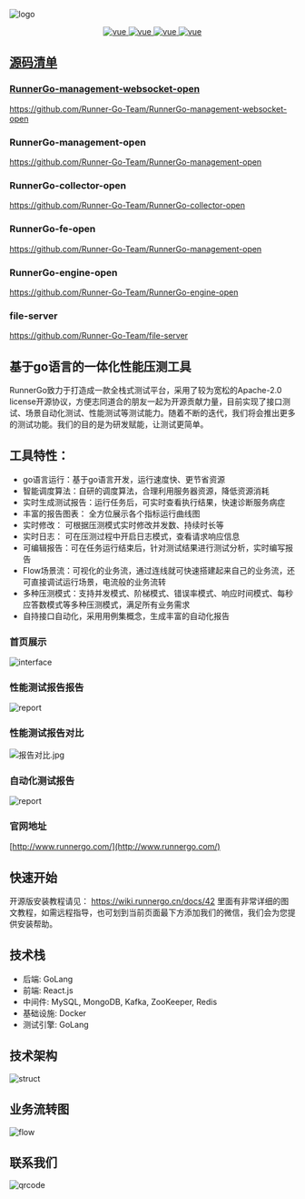 ![logo](https://apipost.oss-cn-beijing.aliyuncs.com/kunpeng/images/log.png)

<p align="center">
  <a href="https://github.com/Runner-Go-Team/RunnerGo/releases">
    <img src="https://img.shields.io/badge/releases-v1.0.4-brightgreen.svg" alt="vue">
   <a href="https://github.com/Runner-Go-Team/RunnerGo/releases">
    <img src="https://img.shields.io/badge/license-Apache License 2.0-brightgreen.svg" alt="vue">
 <a href="https://github.com/Runner-Go-Team/RunnerGo/releases/tag/v1.0.3">
    <img src="https://img.shields.io/badge/download-18.3KB-brightgreen.svg" alt="vue">
   <a href="https://wiki.runnergo.cn/docs/">
    <img src="https://img.shields.io/badge/document-RunnerGo-brightgreen.svg" alt="vue">


## 源码清单

### RunnerGo-management-websocket-open
https://github.com/Runner-Go-Team/RunnerGo-management-websocket-open

### RunnerGo-management-open
https://github.com/Runner-Go-Team/RunnerGo-management-open

### RunnerGo-collector-open 
https://github.com/Runner-Go-Team/RunnerGo-collector-open

### RunnerGo-fe-open
https://github.com/Runner-Go-Team/RunnerGo-management-open

### RunnerGo-engine-open
https://github.com/Runner-Go-Team/RunnerGo-engine-open

### file-server 
https://github.com/Runner-Go-Team/file-server





## 基于go语言的一体化性能压测工具

RunnerGo致力于打造成一款全栈式测试平台，采用了较为宽松的Apache-2.0 license开源协议，方便志同道合的朋友一起为开源贡献力量，目前实现了接口测试、场景自动化测试、性能测试等测试能力。随着不断的迭代，我们将会推出更多的测试功能。我们的目的是为研发赋能，让测试更简单。

## 工具特性：
- go语言运行：基于go语言开发，运行速度快、更节省资源
- 智能调度算法：自研的调度算法，合理利用服务器资源，降低资源消耗
- 实时生成测试报告：运行任务后，可实时查看执行结果，快速诊断服务病症
- 丰富的报告图表： 全方位展示各个指标运行曲线图
- 实时修改： 可根据压测模式实时修改并发数、持续时长等
- 实时日志： 可在压测过程中开启日志模式，查看请求响应信息
- 可编辑报告：可在任务运行结束后，针对测试结果进行测试分析，实时编写报告
- Flow场景流：可视化的业务流，通过连线就可快速搭建起来自己的业务流，还可直接调试运行场景，电流般的业务流转
- 多种压测模式：支持并发模式、阶梯模式、错误率模式、响应时间模式、每秒应答数模式等多种压测模式，满足所有业务需求
- 自持接口自动化，采用用例集概念，生成丰富的自动化报告

### 首页展示
![interface](https://apipost.oss-cn-beijing.aliyuncs.com/kunpeng/images/home.jpg)

### 性能测试报告报告
![report](https://apipost.oss-cn-beijing.aliyuncs.com/kunpeng/images/stress_report.jpg)

### 性能测试报告对比
![报告对比.jpg](https://img.cdn.apipost.cn/client/user/911577/avatar/b566c37d1d68d796bdb0d07229dc5ea5640a96a6efd07.jpg)

### 自动化测试报告
![report](https://apipost.oss-cn-beijing.aliyuncs.com/kunpeng/images/auto_report.jpg)

### 官网地址
[http://www.runnergo.com/](http://www.runnergo.com/)

## 快速开始

开源版安装教程请见： https://wiki.runnergo.cn/docs/42 
里面有非常详细的图文教程，如需远程指导，也可划到当前页面最下方添加我们的微信，我们会为您提供安装帮助。


## 技术栈
- 后端: GoLang
- 前端: React.js
- 中间件: MySQL, MongoDB, Kafka, ZooKeeper, Redis
- 基础设施: Docker
- 测试引擎: GoLang

## 技术架构
![struct](https://apipost.oss-cn-beijing.aliyuncs.com/kunpeng/images/struct.png)

## 业务流转图
![flow](https://apipost.oss-cn-beijing.aliyuncs.com/kunpeng/images/flow.png)

## 联系我们
![qrcode](https://apipost.oss-cn-beijing.aliyuncs.com/kunpeng/lianxi.png)
